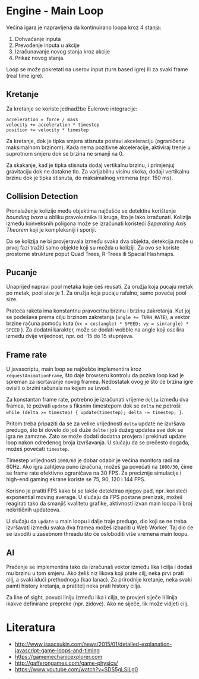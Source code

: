 # Engine - Main Loop

Većina igara je napravljena da kontinuirano loopa kroz 4 stanja:

1. Dohvaćanje inputa
2. Prevođenje inputa u akcije
3. Izračunavanje novog stanja kroz akcije
4. Prikaz novog stanja.

Loop se može pokretati na userov input (turn based igre) ili za svaki frame (real time igre).

## Kretanje

Za kretanje se koriste jednadžbe Eulerove integracije:
```
acceleration = force / mass
velocity += acceleration * timestep
position += velocity * timestep
```

Za kretanje, dok je tipka smjera stisnuta postavi akceleraciju (ograničenu maksimalnom brzinom). Kada nema pozitivne akceleracije, aktiviraj trenje u suprotnom smjeru dok se brzina ne smanji na 0.

Za skakanje, kad je tipka stisnuta dodaj vertikalnu brzinu, i primjenjuj gravitaciju dok ne dotakne tlo. Za varijabilnu visinu skoka, dodaji vertikalnu brzinu dok je tipka stisnuta, do maksimalnog vremena (npr. 150 ms).

## Collision Detection

Pronalaženje kolizije među objektima najčešće se detektira korištenje *bounding boxa* u obliku pravokutnika ili kruga, što je lako izračunati. Kolizija između konveksnih poligona može se izračunati koristeći *Separating Axis Theorem* koji je kompleksniji i sporiji.

Da se kolizija ne bi provjeravala između svaka dva objekta, detekcija može u prvoj fazi tražiti samo objekte koji su možda u koliziji. Za ovo se koriste prostorne strukture poput Quad Trees, R-Trees ili Spacial Hashmaps.

## Pucanje

Unaprijed napravi pool metaka koje ćeš reusati. Za oružja koja pucaju metak po metak, pool size je 1. Za oružja koja pucaju rafalno, samo povećaj pool size.

Prateća raketa ima konstantnu pravocrtnu brzinu i brzinu zakretanja. Kut joj se podešava prema cilju brzinom zakretanja (`angle += TURN_RATE`), a vektor brzine računa pomoću kuta (`vx = cos(angle) * SPEED; vy = sin(angle) * SPEED` ). Za dodatni karakter, može se dodati wobble na angle koji oscilira između dvije vrijednost, npr. od -15 do 15 stupnjeva.

## Frame rate

U javascriptu, main loop se najčešće implementira kroz `requestAnimationFrame`, što daje browseru kontrolu da poziva loop kad je spreman za iscrtavanje novog framea. Nedostatak ovog je što će brzina igre ovisiti o brzini računala na kojem se izvodi.

Za konstantan frame rate, potrebno je izračunati vrijeme `delta` između dva framea, te pozvati `update` s fiksnim timestepom dok se `delta` ne potroši:
`while (delta >= timestep) { update(timestep); delta -= timestep; }`.

Pritom treba pripaziti da se za velike vrijednosti `delta` update ne izvršava predugo, što bi dovelo do još duže `delte` i još dužeg updatea sve dok se igra ne zamrzne. Zato se može dodati dodatna provjera i prekinuti update loop nakon određenog broja izvršavanja. U slučaju da se prečesto događa, možeš povećati `timestep`.

Timestep vrijednosti `1000/60` je dobar odabir je većina monitora radi na 60Hz. Ako igra zahtjeva puno izračuna, možeš ga povećati na `1000/30`, čime se frame rate efektivno ograničava na 30 FPS. Za preciznije simulacije i high-end gaming ekrane koriste se 75, 90, 120 i 144 FPS.

Korisno je pratiti FPS kako bi se lakše detektirao njegov pad, npr. koristeći exponential moving average. U slučaju da FPS postane prenizak, možeš reagirati tako da smanjiš kvalitetu grafike, aktivnosti izvan main loopa ili broj nekritičnih updateova.

U slučaju da `update` u main loopu i dalje traje predugo, dio koji se ne treba izvršavati između svaka dva framea možeš izbaciti u Web Worker. Taj dio će se izvoditi u zasebnom threadu što će osloboditi više vremena main loopu.

## AI

Praćenje se implementira tako da izračunaš vektor između lika i cilja i dodaš mu brzinu u tom smjeru. Ako želiš niz likova koji prate cilj, neka prvi prati cilj, a svaki idući prethodnoga (kao lanac). Za prirodnije kretanje, neka svaki pamti history kretanja, a pratitelj neka prati history cilja.

Za line of sight, povuci liniju između lika i cilja, te provjeri siječe li linija ikakve definirane prepreke (npr. zidove). Ako ne siječe, lik može vidjeti cilj.

# Literatura

* http://www.isaacsukin.com/news/2015/01/detailed-explanation-javascript-game-loops-and-timing
* https://gamemechanicexplorer.com
* http://gafferongames.com/game-physics/
* https://www.youtube.com/watch?v=SDS5gLSiLg0
